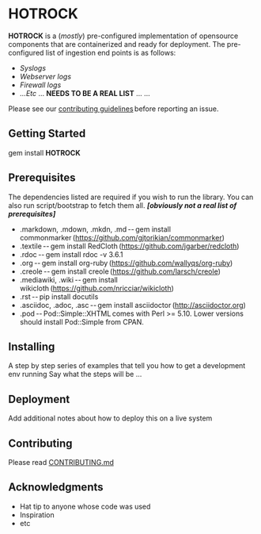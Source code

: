 # HOTROCK
**HOTROCK** is a (_mostly_) pre-configured implementation of opensource components that are containerized and ready for deployment. The pre-configured list of ingestion end points is as follows: 
 
+ _Syslogs_ 
+ _Webserver logs_ 
+ _Firewall logs_ 
+ _...Etc_ 
… **NEEDS TO BE A REAL LIST**
… 
… 
 
Please see our [contributing guidelines](../Contributing_Guidelines.md) before reporting an issue. 
 
## Getting Started 
 
gem install **HOTROCK** 
 
## Prerequisites 

The dependencies listed are required if you wish to run the library. You can also run script/bootstrap to fetch them all. **_[obviously not a real list of prerequisites]_** 

+ .markdown, .mdown, .mkdn, .md -- gem install commonmarker (https://github.com/gjtorikian/commonmarker) 
+ .textile -- gem install RedCloth (https://github.com/jgarber/redcloth) 
+ .rdoc -- gem install rdoc -v 3.6.1 
+ .org -- gem install org-ruby (https://github.com/wallyqs/org-ruby) 
+ .creole -- gem install creole (https://github.com/larsch/creole) 
+ .mediawiki, .wiki -- gem install wikicloth (https://github.com/nricciar/wikicloth) 
+ .rst -- pip install docutils 
+ .asciidoc, .adoc, .asc -- gem install asciidoctor (http://asciidoctor.org) 
+ .pod -- Pod::Simple::XHTML comes with Perl >= 5.10. Lower versions should install Pod::Simple from CPAN. 
 
## Installing 

A step by step series of examples that tell you how to get a development env running 
Say what the steps will be ...
 
## Deployment 

Add additional notes about how to deploy this on a live system 
 
## Contributing 
Please read [CONTRIBUTING.md](../CONTRIBUTING) 
 
## Acknowledgments 
* Hat tip to anyone whose code was used 
* Inspiration 
* etc 
 
